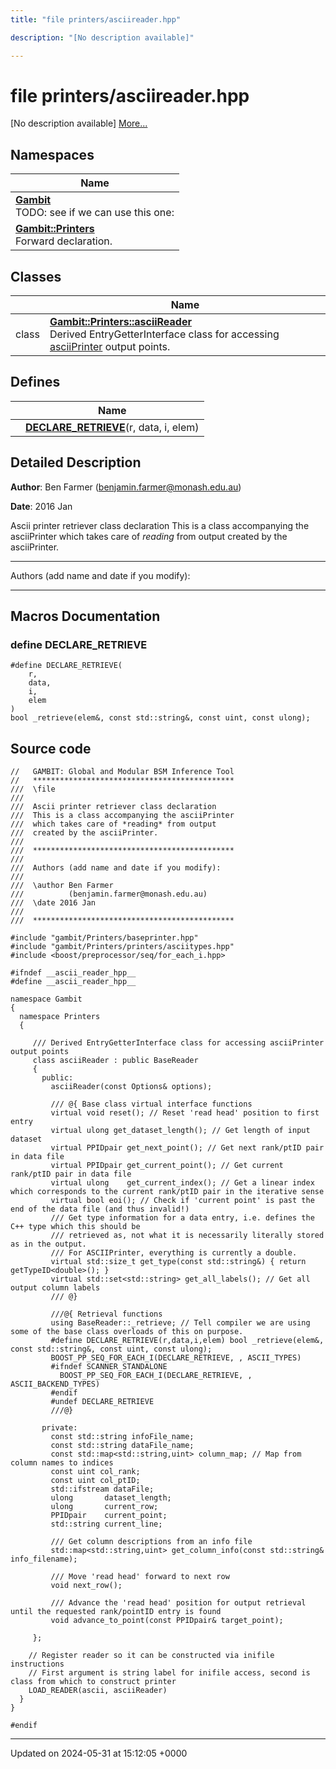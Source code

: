 ```yaml
---
title: "file printers/asciireader.hpp"

description: "[No description available]"

---
```


# file printers/asciireader.hpp

[No description available] [More...](#detailed-description)

## Namespaces

| Name           |
| -------------- |
| **[Gambit](/documentation/code/namespaces/namespacegambit/)** <br>TODO: see if we can use this one:  |
| **[Gambit::Printers](/documentation/code/namespaces/namespacegambit_1_1printers/)** <br>Forward declaration.  |

## Classes

|                | Name           |
| -------------- | -------------- |
| class | **[Gambit::Printers::asciiReader](/documentation/code/classes/classgambit_1_1printers_1_1asciireader/)** <br>Derived EntryGetterInterface class for accessing [asciiPrinter](/documentation/code/classes/classgambit_1_1printers_1_1asciiprinter/) output points.  |

## Defines

|                | Name           |
| -------------- | -------------- |
|  | **[DECLARE_RETRIEVE](/documentation/code/files/asciireader_8hpp/#define-declare-retrieve)**(r, data, i, elem)  |

## Detailed Description


**Author**: Ben Farmer ([benjamin.farmer@monash.edu.au](mailto:benjamin.farmer@monash.edu.au)) 

**Date**: 2016 Jan

Ascii printer retriever class declaration This is a class accompanying the asciiPrinter which takes care of _reading_ from output created by the asciiPrinter.



------------------

Authors (add name and date if you modify):



------------------




## Macros Documentation

### define DECLARE_RETRIEVE

```
#define DECLARE_RETRIEVE(
    r,
    data,
    i,
    elem
)
bool _retrieve(elem&, const std::string&, const uint, const ulong);
```


## Source code

```
//   GAMBIT: Global and Modular BSM Inference Tool
//   *********************************************
///  \file
///
///  Ascii printer retriever class declaration
///  This is a class accompanying the asciiPrinter
///  which takes care of *reading* from output
///  created by the asciiPrinter.
///
///  *********************************************
///
///  Authors (add name and date if you modify):
///
///  \author Ben Farmer
///          (benjamin.farmer@monash.edu.au)
///  \date 2016 Jan
///
///  *********************************************

#include "gambit/Printers/baseprinter.hpp"
#include "gambit/Printers/printers/asciitypes.hpp"
#include <boost/preprocessor/seq/for_each_i.hpp>

#ifndef __ascii_reader_hpp__
#define __ascii_reader_hpp__

namespace Gambit
{
  namespace Printers
  {

     /// Derived EntryGetterInterface class for accessing asciiPrinter output points
     class asciiReader : public BaseReader
     {
       public:
         asciiReader(const Options& options);

         /// @{ Base class virtual interface functions
         virtual void reset(); // Reset 'read head' position to first entry
         virtual ulong get_dataset_length(); // Get length of input dataset
         virtual PPIDpair get_next_point(); // Get next rank/ptID pair in data file
         virtual PPIDpair get_current_point(); // Get current rank/ptID pair in data file
         virtual ulong    get_current_index(); // Get a linear index which corresponds to the current rank/ptID pair in the iterative sense
         virtual bool eoi(); // Check if 'current point' is past the end of the data file (and thus invalid!)
         /// Get type information for a data entry, i.e. defines the C++ type which this should be
         /// retrieved as, not what it is necessarily literally stored as in the output.
         /// For ASCIIPrinter, everything is currently a double.
         virtual std::size_t get_type(const std::string&) { return getTypeID<double>(); }
         virtual std::set<std::string> get_all_labels(); // Get all output column labels
         /// @}

         ///@{ Retrieval functions
         using BaseReader::_retrieve; // Tell compiler we are using some of the base class overloads of this on purpose.
         #define DECLARE_RETRIEVE(r,data,i,elem) bool _retrieve(elem&, const std::string&, const uint, const ulong);
         BOOST_PP_SEQ_FOR_EACH_I(DECLARE_RETRIEVE, , ASCII_TYPES)
         #ifndef SCANNER_STANDALONE
           BOOST_PP_SEQ_FOR_EACH_I(DECLARE_RETRIEVE, , ASCII_BACKEND_TYPES)
         #endif
         #undef DECLARE_RETRIEVE
         ///@}

       private:
         const std::string infoFile_name;
         const std::string dataFile_name;
         const std::map<std::string,uint> column_map; // Map from column names to indices
         const uint col_rank;
         const uint col_ptID;
         std::ifstream dataFile;
         ulong       dataset_length;
         ulong       current_row;
         PPIDpair    current_point;
         std::string current_line;

         /// Get column descriptions from an info file
         std::map<std::string,uint> get_column_info(const std::string& info_filename);

         /// Move 'read head' forward to next row
         void next_row();

         /// Advance the 'read head' position for output retrieval until the requested rank/pointID entry is found
         void advance_to_point(const PPIDpair& target_point);

     };

    // Register reader so it can be constructed via inifile instructions
    // First argument is string label for inifile access, second is class from which to construct printer
    LOAD_READER(ascii, asciiReader)
  }
}

#endif
```


-------------------------------

Updated on 2024-05-31 at 15:12:05 +0000
